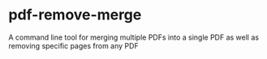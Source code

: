 # pdf-remove-merge
A command line tool for merging multiple PDFs into a single PDF as well as removing specific pages from any PDF
